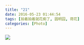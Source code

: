 ```yaml
---
title: "21"
date: 2016-05-23 01:44:54
tags: [拍着拍着就花痴了, 圆明园, 荷花]
categories: [Photo]
---
```




![](https://imglf0.nosdn.127.net/img/a0Q0UWZOckZvaXNpRktuWnArMkpCU1ZhbFJsVjlac0FwL011NUZ3Q1o4OWdqOXQ4SDFJcFZBPT0.jpg)